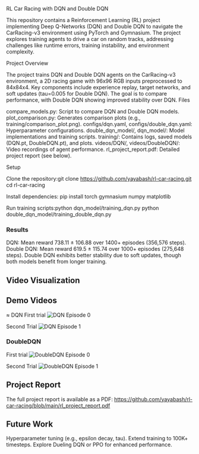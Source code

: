 RL Car Racing with DQN and Double DQN

This repository contains a Reinforcement Learning (RL) project implementing Deep Q-Networks (DQN) and Double DQN to navigate the CarRacing-v3 environment using PyTorch and Gymnasium. The project explores training agents to drive a car on random tracks, addressing challenges like runtime errors, training instability, and environment complexity.

Project Overview

The project trains DQN and Double DQN agents on the CarRacing-v3 environment, a 2D racing game with 96x96 RGB inputs preprocessed to 84x84x4. Key components include experience replay, target networks, and soft updates (tau=0.005 for Double DQN). The goal is to compare performance, with Double DQN showing improved stability over DQN.
Files

compare_models.py: Script to compare DQN and Double DQN models.
plot_comparison.py: Generates comparison plots (e.g., training/comparison_plot.png).
configs/dqn.yaml, configs/double_dqn.yaml: Hyperparameter configurations.
double_dqn_model/, dqn_model/: Model implementations and training scripts.
training/: Contains logs, saved models (DQN.pt, DoubleDQN.pt), and plots.
videos/DQN/, videos/DoubleDQN/: Video recordings of agent performance.
rl_project_report.pdf: Detailed project report (see below).

Setup

Clone the repository:git clone https://github.com/yayabash/rl-car-racing.git
cd rl-car-racing


Install dependencies:
pip install torch gymnasium numpy matplotlib


Run training scripts:python dqn_model/training_dqn.py
python double_dqn_model/training_double_dqn.py



### Results

DQN: Mean reward 738.11 ± 106.88 over 1400+ episodes (356,576 steps).
Double DQN: Mean reward 619.5 ± 115.74 over 1000+ episodes (275,648 steps).
Double DQN exhibits better stability due to soft updates, though both models benefit from longer training.

## Video Visualization

## Demo Videos

≈ DQN
First trial
![DQN Episode 0](https://github.com/yayabash/rl-car-racing/blob/main/rl-video-DQN-episode-0.gif)

Second Trial
![DQN Episode 1](https://github.com/yayabash/rl-car-racing/blob/main/rl-video-DQN-episode-1.gif)

### DoubleDQN
First trial
![DoubleDQN Episode 0](https://github.com/yayabash/rl-car-racing/blob/main/rl-video-DoubleDQN-episode-0.gif)

Second Trial
![DoubleDQN Episode 1](https://github.com/yayabash/rl-car-racing/blob/main/rl-video-DoubleDQN-episode-1.gif)

## Project Report
The full project report is available as a PDF:
https://github.com/yayabash/rl-car-racing/blob/main/rl_project_report.pdf

## Future Work

Hyperparameter tuning (e.g., epsilon decay, tau).
Extend training to 100K+ timesteps.
Explore Dueling DQN or PPO for enhanced performance.

